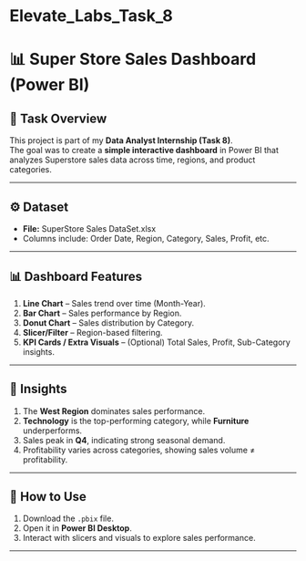 # Elevate_Labs_Task_8
# 📊 Super Store Sales Dashboard (Power BI)

## 📝 Task Overview
This project is part of my **Data Analyst Internship (Task 8)**.  
The goal was to create a **simple interactive dashboard** in Power BI that analyzes Superstore sales data across time, regions, and product categories.

---

## ⚙️ Dataset
- **File:** SuperStore Sales DataSet.xlsx  
- Columns include: Order Date, Region, Category, Sales, Profit, etc.

---

## 📊 Dashboard Features
1. **Line Chart** – Sales trend over time (Month-Year).  
2. **Bar Chart** – Sales performance by Region.  
3. **Donut Chart** – Sales distribution by Category.  
4. **Slicer/Filter** – Region-based filtering.  
5. **KPI Cards / Extra Visuals** – (Optional) Total Sales, Profit, Sub-Category insights.

---

## 🔎 Insights
1. The **West Region** dominates sales performance.  
2. **Technology** is the top-performing category, while **Furniture** underperforms.  
3. Sales peak in **Q4**, indicating strong seasonal demand.  
4. Profitability varies across categories, showing sales volume ≠ profitability.  

---

## 🚀 How to Use
1. Download the `.pbix` file.  
2. Open it in **Power BI Desktop**.  
3. Interact with slicers and visuals to explore sales performance.

---

